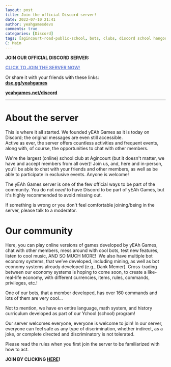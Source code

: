 ```yaml
---
layout: post
title: Join the official Discord server!
date: 2022-07-10 21:41
author: yeahgamesdevs
comments: true
categories: [Discord]
tags: [agincourt-road-public-school, bots, clubs, discord school hangouts, discord-server, free discord servers, join now]
C: Main
---
```


<!-- wp:paragraph -->

<p><strong>JOIN OUR OFFICIAL DISCORD SERVER:</strong></p>
<!-- /wp:paragraph -->

<!-- wp:buttons -->

<div class="wp-block-buttons"><!-- wp:button {"width":50,"style":{"color":{"text":"#7289da"}},"className":"is-style-outline","fontSize":"medium"} -->
<div class="wp-block-button has-custom-width wp-block-button__width-50 has-custom-font-size is-style-outline has-medium-font-size"><a class="wp-block-button__link has-text-color wp-element-button" href="https://dsc.gg/yeahgames" style="color:#7289da;"><strong>CLICK TO JOIN THE SERVER NOW</strong>!</a></div></div>

<p>Or share it with your friends with these links:<br><a href="http://dsc.gg/yeahgames"><strong>dsc.gg/yeahgames</strong></a></p>

**[yeahgames.net/discord](https://www.yeahgames.net/discord)**

<hr class="wp-block-separator has-alpha-channel-opacity" />

<h1>About the server</h1>

This is where it all started. We founded yEAh Games as it is today on Discord; the original messages are even still accessible.<br>Active as ever, the server offers countless activities and frequent events, along with, of course, the opportunities to chat with other members.</p>

<p>We're the largest (online) school club at Agincourt (but it doesn't matter, we have and accept members from all over)! Join us, and, here and in-person, you'll be able to chat with your friends and other members, as well as be able to participate in exclusive events. Anyone is welcome!</p>

<p>The yEAh Games server is one of the few official ways to be part of the community. You do not <em>need</em> to have Discord to be part of yEAh Games, but it's highly recommended to avoid missing out.</p>

<p>If something is wrong or you don't feel comfortable joining/being in the server, please talk to a moderator.</p>
<h1>Our community</h1>

Here, you can play online versions of games developed by yEAh Games, chat with other members, mess around with cool bots, test new features, listen to cool music, AND SO MUCH MORE!
​
We also have multiple bot economy systems, that we’ve developed, including mining, as well as bot economy systems already developed (e.g., Dank Memer). Cross-trading between our economy systems is hoping to come soon, to create a like-real-life economy, with different currencies, items, rules, commands, privileges, etc.!

One of our bots, that a member developed, has over 160 commands and lots of them are very cool...

Not to mention, we have en entire language, math system, and history curriculum developed as part of our Ychool (school) program!

​Our server welcomes everyone, everyone is welcome to join! In our server, everyone can feel safe as any type of discrimination, whether indirect, as a joke, or complete directed and discriminatory is not tolerated.

Please read the rules when you first join the server to be familiarized with how to act.

<p><strong>JOIN BY CLICKING <a href="http://dsc.gg/yeahgames">HERE</a>!</strong></p>
